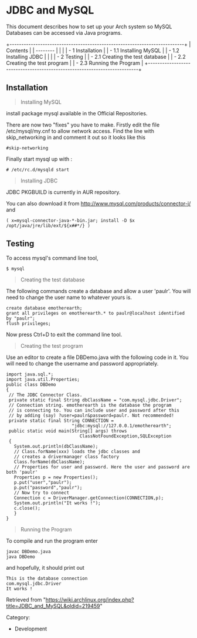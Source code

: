 JDBC and MySQL
==============

This document describes how to set up your Arch system so MySQL
Databases can be accessed via Java programs.

+--------------------------------------------------------------------------+
| Contents                                                                 |
| --------                                                                 |
|                                                                          |
| -   1 Installation                                                       |
|     -   1.1 Installing MySQL                                             |
|     -   1.2 Installing JDBC                                              |
|                                                                          |
| -   2 Testing                                                            |
|     -   2.1 Creating the test database                                   |
|     -   2.2 Creating the test program                                    |
|     -   2.3 Running the Program                                          |
+--------------------------------------------------------------------------+

Installation
------------

> Installing MySQL

install package mysql available in the Official Repositories.

There are now two "fixes" you have to make. Firstly edit the file
/etc/mysql/my.cnf to allow network access. Find the line with
skip_networking in and comment it out so it looks like this

    #skip-networking

Finally start mysql up with :

    # /etc/rc.d/mysqld start

> Installing JDBC

JDBC PKGBUILD is currently in AUR repository.

You can also download it from http://www.mysql.com/products/connector-j/
and

    ( x=mysql-connector-java-*-bin.jar; install -D $x /opt/java/jre/lib/ext/${x##*/} )

Testing
-------

To access mysql's command line tool,

    $ mysql

> Creating the test database

The following commands create a database and allow a user 'paulr'. You
will need to change the user name to whatever yours is.

    create database emotherearth;
    grant all privileges on emotherearth.* to paulr@localhost identified by "paulr";
    flush privileges;

Now press Ctrl+D to exit the command line tool.

> Creating the test program

Use an editor to create a file DBDemo.java with the following code in
it. You will need to change the username and password appropriately.

    import java.sql.*;
    import java.util.Properties;
    public class DBDemo
    {
     // The JDBC Connector Class.
     private static final String dbClassName = "com.mysql.jdbc.Driver";
     // Connection string. emotherearth is the database the program
     // is connecting to. You can include user and password after this
     // by adding (say) ?user=paulr&password=paulr. Not recommended!
     private static final String CONNECTION =
                             "jdbc:mysql://127.0.0.1/emotherearth";
     public static void main(String[] args) throws
                                ClassNotFoundException,SQLException
     {
       System.out.println(dbClassName);
       // Class.forName(xxx) loads the jdbc classes and
       // creates a drivermanager class factory
       Class.forName(dbClassName);
       // Properties for user and password. Here the user and password are both 'paulr'
       Properties p = new Properties();
       p.put("user","paulr");
       p.put("password","paulr");
       // Now try to connect
       Connection c = DriverManager.getConnection(CONNECTION,p);
       System.out.println("It works !");
       c.close();
       }
    }

> Running the Program

To compile and run the program enter

    javac DBDemo.java
    java DBDemo

and hopefully, it should print out

    This is the database connection
    com.mysql.jdbc.Driver
    It works !

Retrieved from
"https://wiki.archlinux.org/index.php?title=JDBC_and_MySQL&oldid=219459"

Category:

-   Development
